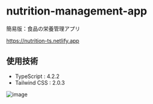 # nutrition-management-app
簡易版：食品の栄養管理アプリ

https://nutrition-ts.netlify.app

## 使用技術

- TypeScript : 4.2.2
- Tailwind CSS : 2.0.3

![image](https://user-images.githubusercontent.com/27620649/111030128-04e9b600-8444-11eb-8c3a-c3da73c37c3c.png)
